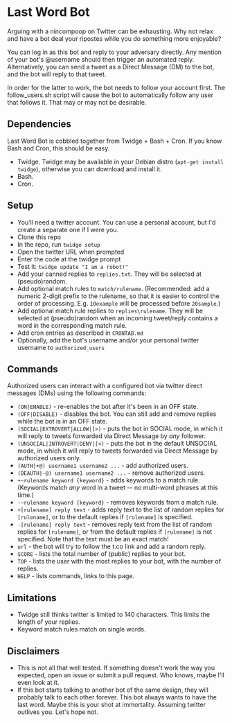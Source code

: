 Last Word Bot
=============

Arguing with a nincompoop on Twitter can be exhausting. Why not relax and have a bot deal your ripostes while you do something more enjoyable?

You can log in as this bot and reply to your adversary directly. Any mention of your bot's @username should then trigger an automated reply. Alternatively, you can send a tweet as a Direct Message (DM) to the bot, and the bot will reply to that tweet.

In order for the latter to work, the bot needs to follow your account first. The follow_users.sh script will cause the bot to automatically follow any user that follows it. That may or may not be desirable. 


Dependencies
------------

Last Word Bot is cobbled together from Twidge + Bash + Cron. If you know Bash and Cron, this should be easy.

* Twidge. Twidge may be available in your Debian distro (`apt-get install twidge`), otherwise you can download and install it.
* Bash.
* Cron.


Setup
-----

* You'll need a twitter account. You can use a personal account, but I'd create a separate one if I were you.
* Clone this repo
* In the repo, run `twidge setup`
* Open the twitter URL when prompted
* Enter the code at the twidge prompt
* Test it: `twidge update "I am a robot!"`
* Add your canned replies to `replies.txt`. They will be selected at (pseudo)random.
* Add optional match rules to `match/rulename`. (Recommended: add a numeric 2-digit prefix to the rulename, so that it is easier to control the order of processing. E.g. `10example` will be processed before `20sample`.)
* Add optional match rule replies to `replies\rulename`. They will be selected at (pseudo)random when an incoming tweet/reply contains a word in the corresponding match rule.
* Add cron entries as described in `CRONTAB.md`
* Optionally, add the bot's username and/or your personal twitter username to `authorized_users`

Commands
--------

Authorized users can interact with a configured bot via twitter direct messages (DMs) using the following commands:

* `(ON|ENABLE)` - re-enables the bot after it's been in an OFF state.
* `(OFF|DISABLE)` - disables the bot. You can still add and remove replies while the bot is in an OFF state.
* `(SOCIAL|EXTROVERT|ALLOW|[>)` - puts the bot in SOCIAL mode, in which it will reply to tweets forwarded via Direct Message by *any*  follower.
* `(UNSOCIAL|INTROVERT|DENY|[<)` - puts the bot in the default UNSOCIAL mode, in which it will reply to tweets forwarded via Direct Message by authorized users only.
* `(AUTH|+@) username1 username2 ...` - add authorized users.
* `(DEAUTH|-@) username1 username2 ...` - remove authorized users.
* `+~rulename keyword {keyword}` - adds keywords to a match rule. (Keywords match *any* word in a tweet -- no multi-word phrases at this time.)
* `-~rulename keyword {keyword}` - removes keywords from a match rule.
* `+[rulename] reply text` - adds reply text to the list of random replies for `[rulename]`, or to the default replies if `[rulename]` is specified.
* `-[rulename] reply text` - removes reply text from the list of random replies for `[rulename]`, or from the default replies if `[rulename]` is not specified. Note that the text must be an exact match!
* `url` - the bot will try to follow the t.co link and add a random reply.
* `SCORE` - lists the total number of (public) replies to your bot.
* `TOP` - lists the user with the most replies to your bot, with the number of replies.
* `HELP` - lists commands, links to this page.

Limitations
-----------

* Twidge still thinks twitter is limited to 140 characters. This limits the length of your replies.
* Keyword match rules match on single words.

Disclaimers
-----------

* This is not all that well tested. If something doesn't work the way you expected, open an issue or submit a pull request. Who knows, maybe I'll even look at it.
* If this bot starts talking to another bot of the same design, they will probably talk to each other forever. This bot always wants to have the last word. Maybe this is your shot at immortality. Assuming twitter outlives you. Let's hope not.
